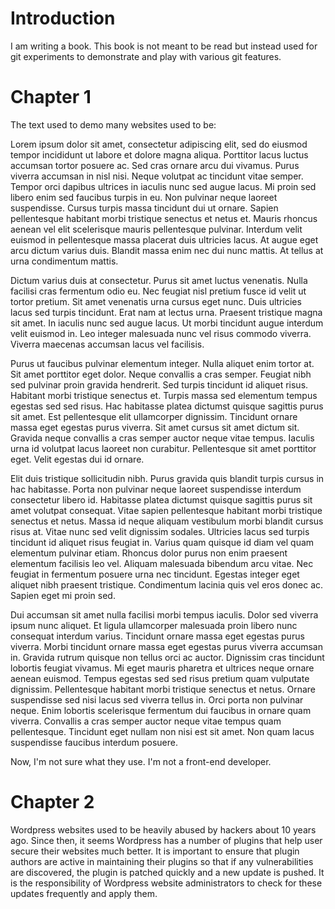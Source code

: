 # Introduction

I am writing a book. This book is not meant to be read but instead used for git experiments to demonstrate and play with various git features.

# Chapter 1

The text used to demo many websites used to be:


Lorem ipsum dolor sit amet, consectetur adipiscing elit, sed do eiusmod tempor incididunt ut labore et dolore magna aliqua. Porttitor lacus luctus accumsan tortor posuere ac. Sed cras ornare arcu dui vivamus. Purus viverra accumsan in nisl nisi. Neque volutpat ac tincidunt vitae semper. Tempor orci dapibus ultrices in iaculis nunc sed augue lacus. Mi proin sed libero enim sed faucibus turpis in eu. Non pulvinar neque laoreet suspendisse. Cursus turpis massa tincidunt dui ut ornare. Sapien pellentesque habitant morbi tristique senectus et netus et. Mauris rhoncus aenean vel elit scelerisque mauris pellentesque pulvinar. Interdum velit euismod in pellentesque massa placerat duis ultricies lacus. At augue eget arcu dictum varius duis. Blandit massa enim nec dui nunc mattis. At tellus at urna condimentum mattis.

Dictum varius duis at consectetur. Purus sit amet luctus venenatis. Nulla facilisi cras fermentum odio eu. Nec feugiat nisl pretium fusce id velit ut tortor pretium. Sit amet venenatis urna cursus eget nunc. Duis ultricies lacus sed turpis tincidunt. Erat nam at lectus urna. Praesent tristique magna sit amet. In iaculis nunc sed augue lacus. Ut morbi tincidunt augue interdum velit euismod in. Leo integer malesuada nunc vel risus commodo viverra. Viverra maecenas accumsan lacus vel facilisis.

Purus ut faucibus pulvinar elementum integer. Nulla aliquet enim tortor at. Sit amet porttitor eget dolor. Neque convallis a cras semper. Feugiat nibh sed pulvinar proin gravida hendrerit. Sed turpis tincidunt id aliquet risus. Habitant morbi tristique senectus et. Turpis massa sed elementum tempus egestas sed sed risus. Hac habitasse platea dictumst quisque sagittis purus sit amet. Est pellentesque elit ullamcorper dignissim. Tincidunt ornare massa eget egestas purus viverra. Sit amet cursus sit amet dictum sit. Gravida neque convallis a cras semper auctor neque vitae tempus. Iaculis urna id volutpat lacus laoreet non curabitur. Pellentesque sit amet porttitor eget. Velit egestas dui id ornare.

Elit duis tristique sollicitudin nibh. Purus gravida quis blandit turpis cursus in hac habitasse. Porta non pulvinar neque laoreet suspendisse interdum consectetur libero id. Habitasse platea dictumst quisque sagittis purus sit amet volutpat consequat. Vitae sapien pellentesque habitant morbi tristique senectus et netus. Massa id neque aliquam vestibulum morbi blandit cursus risus at. Vitae nunc sed velit dignissim sodales. Ultricies lacus sed turpis tincidunt id aliquet risus feugiat in. Varius quam quisque id diam vel quam elementum pulvinar etiam. Rhoncus dolor purus non enim praesent elementum facilisis leo vel. Aliquam malesuada bibendum arcu vitae. Nec feugiat in fermentum posuere urna nec tincidunt. Egestas integer eget aliquet nibh praesent tristique. Condimentum lacinia quis vel eros donec ac. Sapien eget mi proin sed.

Dui accumsan sit amet nulla facilisi morbi tempus iaculis. Dolor sed viverra ipsum nunc aliquet. Et ligula ullamcorper malesuada proin libero nunc consequat interdum varius. Tincidunt ornare massa eget egestas purus viverra. Morbi tincidunt ornare massa eget egestas purus viverra accumsan in. Gravida rutrum quisque non tellus orci ac auctor. Dignissim cras tincidunt lobortis feugiat vivamus. Mi eget mauris pharetra et ultrices neque ornare aenean euismod. Tempus egestas sed sed risus pretium quam vulputate dignissim. Pellentesque habitant morbi tristique senectus et netus. Ornare suspendisse sed nisi lacus sed viverra tellus in. Orci porta non pulvinar neque. Enim lobortis scelerisque fermentum dui faucibus in ornare quam viverra. Convallis a cras semper auctor neque vitae tempus quam pellentesque. Tincidunt eget nullam non nisi est sit amet. Non quam lacus suspendisse faucibus interdum posuere.

Now, I'm not sure what they use. I'm not a front-end developer.

# Chapter 2

Wordpress websites used to be heavily abused by hackers about 10 years ago. Since then, it seems Wordpress has a number of plugins that help user secure their websites much better. It is important to ensure that plugin authors are active in maintaining their plugins so that if any vulnerabilities are discovered, the plugin is patched quickly and a new update is pushed. It is the responsibility of Wordpress website administrators to check for these updates frequently and apply them.
